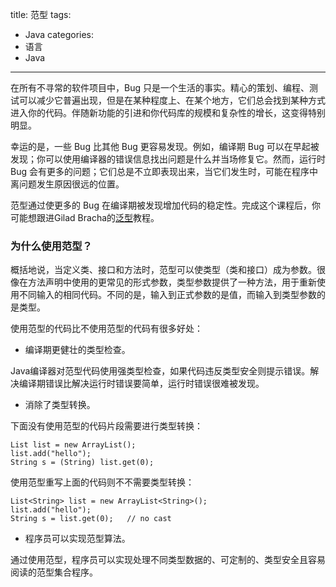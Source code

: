 title: 范型
tags:
- Java
categories:
- 语言
- Java
---
在所有不寻常的软件项目中，Bug 只是一个生活的事实。精心的策划、编程、测试可以减少它普遍出现，但是在某种程度上、在某个地方，它们总会找到某种方式进入你的代码。伴随新功能的引进和你代码库的规模和复杂性的增长，这变得特别明显。

幸运的是，一些 Bug 比其他 Bug 更容易发现。例如，编译期 Bug 可以在早起被发现；你可以使用编译器的错误信息找出问题是什么并当场修复它。然而，运行时 Bug 会有更多的问题；它们总是不立即表现出来，当它们发生时，可能在程序中离问题发生原因很远的位置。

范型通过使更多的 Bug 在编译期被发现增加代码的稳定性。完成这个课程后，你可能想跟进Gilad Bracha的[泛型](http://docs.oracle.com/javase/tutorial/extra/generics/index.html)教程。

### 为什么使用范型？

概括地说，当定义类、接口和方法时，范型可以使类型（类和接口）成为参数。很像在方法声明中使用的更常见的形式参数，类型参数提供了一种方法，用于重新使用不同输入的相同代码。不同的是，输入到正式参数的是值，而输入到类型参数的是类型。

使用范型的代码比不使用范型的代码有很多好处：

- 编译期更健壮的类型检查。

Java编译器对范型代码使用强类型检查，如果代码违反类型安全则提示错误。解决编译期错误比解决运行时错误要简单，运行时错误很难被发现。

- 消除了类型转换。

下面没有使用范型的代码片段需要进行类型转换：

    List list = new ArrayList();
    list.add("hello");
    String s = (String) list.get(0);

使用范型重写上面的代码则不不需要类型转换：

    List<String> list = new ArrayList<String>();
    list.add("hello");
    String s = list.get(0);   // no cast

- 程序员可以实现范型算法。

通过使用范型，程序员可以实现处理不同类型数据的、可定制的、类型安全且容易阅读的范型集合程序。